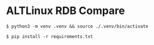 # ALTLinux RDB Compare

```
$ python3 -m venv .venv && source ./.venv/bin/activate
```

```
$ pip install -r requirements.txt
```